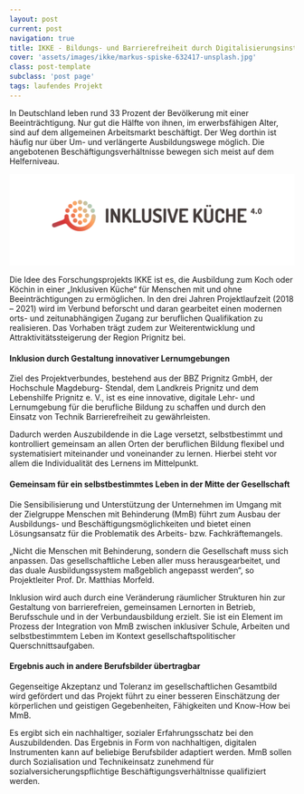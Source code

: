 ```yaml
---
layout: post
current: post
navigation: true
title: IKKE - Bildungs- und Barrierefreiheit durch Digitalisierungsinstrumente in der beruflichen Ausbildung
cover: 'assets/images/ikke/markus-spiske-632417-unsplash.jpg'
class: post-template
subclass: 'post page'
tags: laufendes Projekt
---
```


In Deutschland leben rund 33 Prozent der Bevölkerung mit einer Beeinträchtigung. Nur gut die Hälfte von ihnen, im erwerbsfähigen Alter, sind auf dem allgemeinen Arbeitsmarkt beschäftigt. Der Weg dorthin ist häufig nur über Um- und verlängerte Ausbildungswege möglich. Die angebotenen Beschäftigungsverhältnisse bewegen sich meist auf dem Helferniveau.

![IKKE logo](assets/images/ikke/inklusivekueche_farbe.png)

Die Idee des Forschungsprojekts IKKE ist es, die Ausbildung zum Koch oder Köchin in einer „Inklusiven Küche“ für Menschen mit und ohne Beeinträchtigungen zu ermöglichen. In den drei Jahren Projektlaufzeit (2018 – 2021) wird im Verbund beforscht und daran gearbeitet einen modernen orts- und zeitunabhängigen Zugang zur beruflichen Qualifikation zu realisieren. Das Vorhaben trägt zudem zur Weiterentwicklung und Attraktivitätssteigerung der Region Prignitz bei.

#### Inklusion durch Gestaltung innovativer Lernumgebungen


Ziel des Projektverbundes, bestehend aus der BBZ Prignitz GmbH, der Hochschule Magdeburg- Stendal, dem Landkreis Prignitz und dem Lebenshilfe Prignitz e. V., ist es eine innovative, digitale Lehr- und Lernumgebung für die berufliche Bildung zu schaffen und durch den Einsatz von Technik Barrierefreiheit zu gewährleisten.

Dadurch werden Auszubildende in die Lage versetzt, selbstbestimmt und kontrolliert gemeinsam an allen Orten der beruflichen Bildung flexibel und systematisiert miteinander und voneinander zu lernen. Hierbei steht vor allem die Individualität des Lernens im Mittelpunkt.

#### Gemeinsam für ein selbstbestimmtes Leben in der Mitte der Gesellschaft


Die Sensibilisierung und Unterstützung der Unternehmen im Umgang mit der Zielgruppe Menschen mit Behinderung (MmB) führt zum Ausbau der Ausbildungs- und Beschäftigungsmöglichkeiten und bietet einen Lösungsansatz für die Problematik des Arbeits- bzw. Fachkräftemangels.

„Nicht die Menschen mit Behinderung, sondern die Gesellschaft muss sich anpassen. Das gesellschaftliche Leben aller muss herausgearbeitet, und das duale Ausbildungssystem maßgeblich angepasst werden“, so Projektleiter Prof. Dr. Matthias Morfeld.

Inklusion wird auch durch eine Veränderung räumlicher Strukturen hin zur Gestaltung von barrierefreien, gemeinsamen Lernorten in Betrieb, Berufsschule und in der Verbundausbildung erzielt. Sie ist ein Element im Prozess der Integration von MmB zwischen inklusiver Schule, Arbeiten und selbstbestimmtem Leben im Kontext gesellschaftspolitischer Querschnittsaufgaben.

#### Ergebnis auch in andere Berufsbilder übertragbar


Gegenseitige Akzeptanz und Toleranz im gesellschaftlichen Gesamtbild wird gefördert und das Projekt führt zu einer besseren Einschätzung der körperlichen und geistigen Gegebenheiten, Fähigkeiten und Know-How bei MmB.

Es ergibt sich ein nachhaltiger, sozialer Erfahrungsschatz bei den Auszubildenden. Das Ergebnis in Form von nachhaltigen, digitalen Instrumenten kann auf beliebige Berufsbilder adaptiert werden. MmB sollen durch Sozialisation und Technikeinsatz zunehmend für sozialversicherungspflichtige Beschäftigungsverhältnisse qualifiziert werden.

